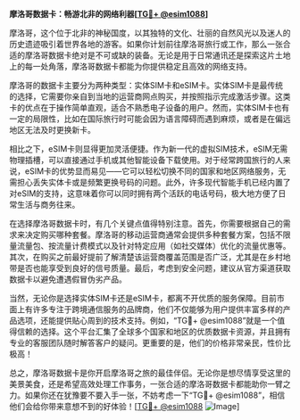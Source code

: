 **摩洛哥数据卡：畅游北非的网络利器[[TG💪+ @esim1088](https://t.me/s/esim1088)]**

摩洛哥，这个位于北非的神秘国度，以其独特的文化、壮丽的自然风光以及迷人的历史遗迹吸引着世界各地的游客。如果你计划前往摩洛哥旅行或工作，那么一张合适的摩洛哥数据卡绝对是不可或缺的装备。无论是用于日常通讯还是探索这片土地上的每一处角落，摩洛哥数据卡都能为你提供稳定且高效的网络支持。

摩洛哥的数据卡主要分为两种类型：实体SIM卡和eSIM卡。实体SIM卡是最传统的选择，它需要你亲自到当地的运营商网点购买，并按照指示完成激活步骤。这类卡的优点在于操作简单直观，适合不熟悉电子设备的用户。然而，实体SIM卡也有一定的局限性，比如在国际旅行时可能会因为语言障碍而遇到麻烦，或者是在偏远地区无法及时更换新卡。

相比之下，eSIM卡则显得更加灵活便捷。作为新一代的虚拟SIM技术，eSIM无需物理插槽，可以直接通过手机或其他智能设备下载使用。对于经常跨国旅行的人来说，eSIM卡的优势显而易见——它可以轻松切换不同的国家和地区网络服务，无需担心丢失实体卡或是频繁更换号码的问题。此外，许多现代智能手机已经内置了对eSIM的支持，这意味着你可以同时拥有两个活跃的电话号码，极大地方便了日常生活与商务往来。

在选择摩洛哥数据卡时，有几个关键点值得特别注意。首先，你需要根据自己的需求来决定购买哪种套餐。摩洛哥的移动运营商通常会提供多种套餐方案，包括不限量流量包、按流量计费模式以及针对特定应用（如社交媒体）优化的流量优惠等。其次，在购买之前最好提前了解清楚该运营商覆盖范围是否广泛，尤其是在乡村地带是否也能享受到良好的信号质量。最后，考虑到安全问题，建议从官方渠道获取数据卡以避免遭遇假冒伪劣产品。

当然，无论你是选择实体SIM卡还是eSIM卡，都离不开优质的服务保障。目前市面上有许多专注于跨境通信服务的品牌商，他们不仅能够为用户提供丰富多样的产品选项，还能提供贴心周到的技术支持。例如，“TG💪+ @esim1088”就是一个值得信赖的选择。这个平台汇集了全球多个国家和地区的优质数据卡资源，并且拥有专业的客服团队随时解答客户的疑问。更重要的是，他们的价格非常亲民，性价比极高！

总之，摩洛哥数据卡是你开启摩洛哥之旅的最佳伴侣。无论你是想尽情享受这里的美景美食，还是希望高效处理工作事务，一张合适的摩洛哥数据卡都能助你一臂之力。如果你还在犹豫要不要入手一张，不妨考虑一下“TG💪+ @esim1088”，相信他们会给你带来意想不到的好体验！[[TG💪+ @esim1088](https://t.me/s/esim1088) ![Image](https://i.postimg.cc/4NQfJmqS/Snipaste-2025-05-13-00-14-12.png)]